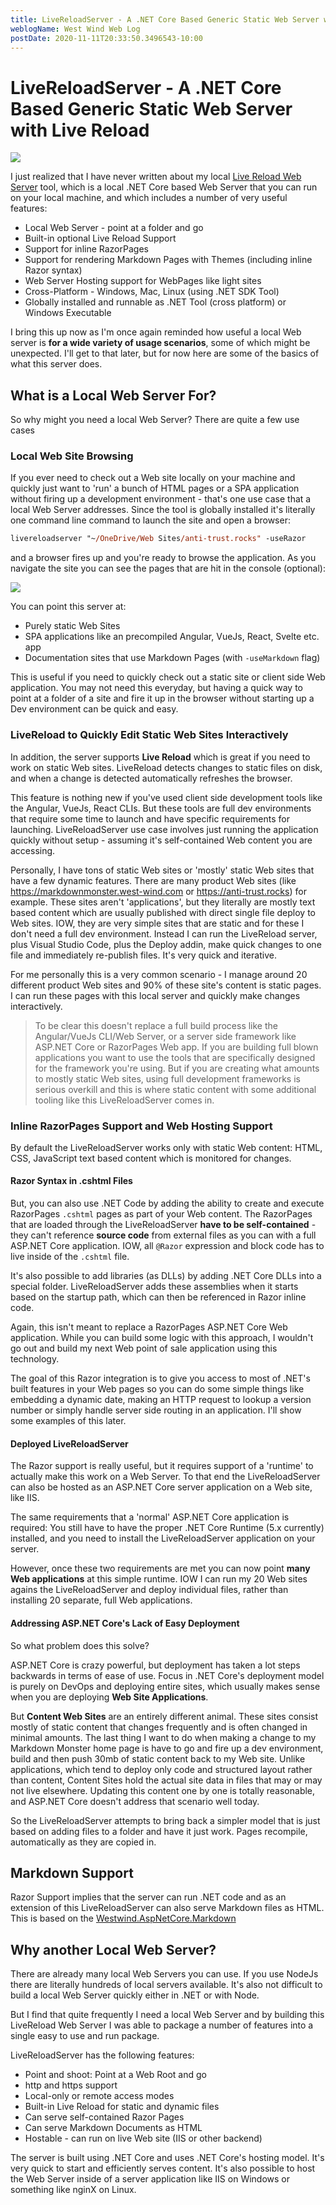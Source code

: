 ```yaml
---
title: LiveReloadServer - A .NET Core Based Generic Static Web Server with Live Reload
weblogName: West Wind Web Log
postDate: 2020-11-11T20:33:50.3496543-10:00
---
```

# LiveReloadServer - A .NET Core Based Generic Static Web Server with Live Reload

![](BannerLaunch.png)

I just realized that I have never written about my local [Live Reload Web Server](https://github.com/RickStrahl/LiveReloadServer) tool, which is a local .NET Core based Web Server that you can run on your local machine, and which includes a number of very useful features:

* Local Web Server - point at a folder and go
* Built-in optional Live Reload Support
* Support for inline RazorPages
* Support for rendering Markdown Pages with Themes (including inline Razor syntax)
* Web Server Hosting support for WebPages like light sites
* Cross-Platform - Windows, Mac, Linux (using .NET SDK Tool)
* Globally installed and runnable as .NET Tool (cross platform) or Windows Executable

I bring this up now as I'm once again reminded how useful a local Web server is **for a wide variety of usage scenarios**, some of which might be unexpected. I'll get to that later, but for now here are some of the basics of what this server does.

## What is a Local Web Server For?
So why might you need a local Web Server? There are quite a few use cases

### Local Web Site Browsing
If you ever need to check out a Web site locally on your machine and quickly just want to 'run' a bunch of HTML pages or a SPA application without firing up a development environment - that's one use case that a local Web Server addresses. Since the tool is globally installed it's literally one command line command to launch the site and open a browser:

```ps
livereloadserver "~/OneDrive/Web Sites/anti-trust.rocks" -useRazor 
```

and a browser fires up and you're ready to browse the application. As you navigate the site you can see the pages that are hit in the console (optional):

![](LiveReloadServerLaunch.png)

You can point this server at:

* Purely static Web Sites
* SPA applications like an precompiled Angular, VueJs, React, Svelte etc. app
* Documentation sites that use Markdown Pages (with `-useMarkdown` flag)

This is useful if you need to quickly check out a static site or client side Web application. You may not need this everyday, but having a quick way to point at a folder of a site and fire it up in the browser without starting up a Dev environment can be quick and easy.

### LiveReload to Quickly Edit Static Web Sites Interactively
In addition, the server supports **Live Reload** which is great if you need to work on static Web sites. LiveReload detects changes to static files on disk, and when a change is detected automatically refreshes the browser.

This feature is nothing new if you've used client side development tools like the Angular, VueJs, React CLIs. But these tools are full dev environments that require some time to launch and have specific requirements for launching. LiveReloadServer use case involves just running the application quickly without setup - assuming it's self-contained Web content you are accessing.

Personally, I have tons of static Web sites or 'mostly' static Web sites that have a few dynamic features. There are many product Web sites (like https://markdownmonster.west-wind.com or https://anti-trust.rocks) for example. These sites aren't 'applications', but they literally are mostly text based content which are usually published with direct single file deploy to Web sites. IOW, they are very simple sites that are static and for these I don't need a full dev environment. Instead I can run the LiveReload server, plus Visual Studio Code, plus the Deploy addin, make quick changes to one file and immediately re-publish files. It's very quick and iterative.

For me personally this is a very common scenario - I manage around 20 different product Web sites and 90% of these site's content is static pages. I can run these pages with this local server and quickly make changes interactively. 

> To be clear this doesn't replace a full build process like the Angular/VueJs CLI/Web Server, or a server side framework like ASP.NET Core or RazorPages Web app. If you are building full blown applications you want to use the tools that are specifically designed for the framework you're using. But if you are creating what amounts to mostly static Web sites, using full development frameworks is serious overkill and this is where static content with some additional tooling like this LiveReloadServer comes in.

### Inline RazorPages Support and Web Hosting Support
By default the LiveReloadServer works only with static Web content: HTML, CSS, JavaScript text based content which is monitored for changes. 

#### Razor Syntax in .cshtml Files
But, you can also use .NET Code by adding the ability to create and execute RazorPages `.cshtml` pages as part of your Web content. The RazorPages that are loaded through the LiveReloadServer  **have to be self-contained** - they can't reference **source code** from external files as you can with a full ASP.NET Core application. IOW, all `@Razor` expression and block code has to live inside of the `.cshtml` file.

It's also possible to add libraries (as DLLs) by adding .NET Core DLLs into a special folder. LiveReloadServer adds these assemblies when it starts based on the startup path, which can then be referenced in Razor inline code.

Again, this isn't meant to replace a RazorPages ASP.NET Core Web application. While you can build some logic with this approach, I wouldn't go out and build my next Web point of sale application using this technology.

The goal of this Razor integration is to give you access to most of .NET's built features in your Web pages so you can do some simple things like embedding a dynamic date, making an HTTP request to lookup a version number or simply handle server side routing in an application. I'll show some examples of this later.

#### Deployed LiveReloadServer
The Razor support is really useful, but it requires support of a 'runtime' to actually make this work on a Web Server. To that end the LiveReloadServer can also be hosted as an ASP.NET Core server application on a Web site, like IIS.

The same requirements that a 'normal' ASP.NET Core application is required: You still have to have the proper .NET Core Runtime (5.x currently) installed, and you need to install the LiveReloadServer application on your server.

However, once these two requirements are met you can now point **many Web applications** at this simple runtime. IOW I can run my 20 Web sites agains the LiveReloadServer and deploy individual files, rather than installing 20 separate, full Web applications.

#### Addressing ASP.NET Core's Lack of Easy Deployment
So what problem does this solve? 

ASP.NET Core is crazy powerful, but deployment has taken a lot steps backwards in terms of ease of use. Focus in .NET Core's deployment model is purely on DevOps and deploying entire sites, which usually makes sense when you are deploying **Web Site Applications**.

But **Content Web Sites** are an entirely different animal. These sites consist mostly of static content that changes frequently and is often changed in minimal amounts. The last thing I want to do when making a change to my Markdown Monster home page is have to go and fire up a dev environment, build and then push 30mb of static content back to my Web site. Unlike applications, which tend to deploy only code and structured layout rather than content, Content Sites hold the actual site data in files that may or may not live elsewhere. Updating this content one by one is totally reasonable, and ASP.NET Core doesn't address that scenario well today.

So the LiveReloadServer attempts to bring back a simpler model that is just based on adding files to a folder and have it just work. Pages recompile, automatically as they are copied in.

## Markdown Support
Razor Support implies that the server can run .NET code and as an extension of this LiveReloadServer can also serve Markdown files as HTML. This is based on the [Westwind.AspNetCore.Markdown](https://github.com/RickStrahl/Westwind.AspNetCore.Markdown)


## Why another Local Web Server?
There are already many local Web Servers you can use. If you use NodeJs there are literally hundreds of local servers available. It's also not difficult to build a local Web Server quickly either in .NET or with Node.

But I find that quite frequently I need a local Web Server and by building this LiveReload Web Server I was able to package a number of features into a single easy to use and run package.

LiveReloadServer has the following features:

* Point and shoot: Point at a Web Root and go
* http and https support
* Local-only or remote access modes
* Built-in Live Reload for static and dynamic files
* Can serve self-contained Razor Pages
* Can serve Markdown Documents as HTML
* Hostable - can run on live Web site (IIS or other backend)

The server is built using .NET Core and uses .NET Core's hosting model. It's very quick to start and efficiently serves content. It's also possible to host the Web Server inside of a server application like IIS on Windows or something like nginX on Linux.
